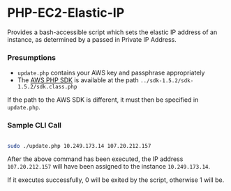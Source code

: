 PHP-EC2-Elastic-IP
===
Provides a bash-accessible script which sets the elastic IP address of an
instance, as determined by a passed in Private IP Address.

### Presumptions

 - `update.php` contains your AWS key and passphrase appropriately
 - The [AWS PHP SDK](http://aws.amazon.com/sdkforphp/) is available at the path
`../sdk-1.5.2/sdk-1.5.2/sdk.class.php`

If the path to the AWS SDK is different, it must then be specified in
`update.php`.

### Sample CLI Call

``` bash

sudo ./update.php 10.249.173.14 107.20.212.157
```

After the above command has been executed, the IP address `107.20.212.157` will
have been assigned to the instance `10.249.173.14`.

If it executes successfully, 0 will be exited by the script, otherwise 1 will
be.

